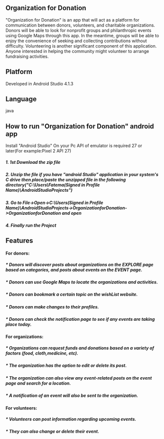 ## Organization for Donation
"Organization for Donation" is an app that will act as a platform for communication between donors, volunteers, and charitable organizations. Donors will be able to look for nonprofit groups and philanthropic events using Google Maps through this app. In the meantime, groups will be able to enjoy the convenience of seeking and collecting contributions without difficulty. Volunteering is another significant component of this application. Anyone interested in helping the community might volunteer to arrange fundraising activities.

## Platform
Developed in Android Studio 4.1.3 

## Language
java
## How to run "Organization for Donation" android app
Install "Android Studio" On your Pc API of emulator is required 27 or later(For example:Pixel 2 API 27)
##### 1. 1st Download the zip file
##### 2. Unzip the file if you have "android Studio" application in your system's C drive then place/paste the unzipped file in the following directory("C:\Users\Fatema(Signed in Profile Name)\AndroidStudioProjects")
##### 3. Go to File->Open->C:\Users\(Signed in Profile Name)\AndroidStudioProjects->OrganizationforDonation->OrganizationforDonation and open 
##### 4. Finally run the Project
## Features
#### For donors:
##### * Donors will discover posts about organizations on the EXPLORE page based on categories, and posts about events on the EVENT page.
##### * Donors can use Google Maps to locate the organizations and activities.
##### * Donors can bookmark a certain topic on the wishList website.
##### * Donors can make changes to their profiles.
##### * Donors can check the notification page to see if any events are taking place today.
#### For organizations:
##### * Organizations can request funds and donations based on a variety of factors (food, cloth,medicine, etc).
##### * The organization has the option to edit or delete its post.
##### * The organization can also view any event-related posts on the event page and search for a location.
##### * A notification of an event will also be sent to the organization.
#### For volunteers:
##### * Volunteers can post information regarding upcoming events.
##### * They can also change or delete their event.
